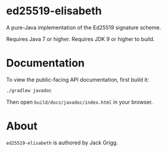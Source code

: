 # ed25519-elisabeth
A pure-Java implementation of the Ed25519 signature scheme.

Requires Java 7 or higher. Requires JDK 9 or higher to build.

# Documentation

To view the public-facing API documentation, first build it:

```sh
./gradlew javadoc
```

Then open `build/docs/javadoc/index.html` in your browser.

# About

`ed25519-elisabeth` is authored by Jack Grigg.
